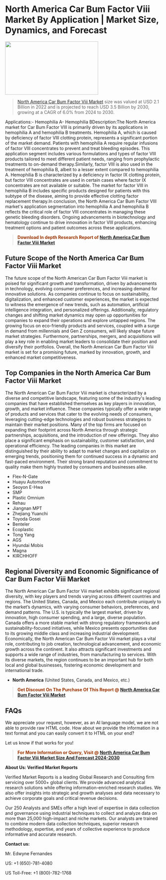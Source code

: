 <p><h1>North America Car Bum Factor Viii Market By Application | Market Size, Dynamics, and Forecast</h1><p><img class="aligncenter size-medium wp-image-105565" src="https://ffe5etoiles.com/wp-content/uploads/2025/01/MST7-300x171.png" alt="" width="300" height="171" /></p><blockquote><p><a href="https://www.verifiedmarketreports.com/download-sample/?rid=135598&utm_source=Github-NA&utm_medium=378" target="_blank">North America Car Bum Factor Viii Market</a> size was valued at USD 2.1 Billion in 2022 and is projected to reach USD 3.5 Billion by 2030, growing at a CAGR of 6.0% from 2024 to 2030.</p></blockquote>Applications:- Hemophilia A- Hemophilia BDescription:The North America market for Car Bum Factor VIII is primarily driven by its applications in hemophilia A and hemophilia B treatments. Hemophilia A, which is caused by deficiency of factor VIII clotting protein, represents a significant portion of the market demand. Patients with hemophilia A require regular infusions of factor VIII concentrates to prevent and treat bleeding episodes. This application segment includes various formulations and types of factor VIII products tailored to meet different patient needs, ranging from prophylactic treatments to on-demand therapy.Similarly, factor VIII is also used in the treatment of hemophilia B, albeit to a lesser extent compared to hemophilia A. Hemophilia B is characterized by a deficiency in factor IX clotting protein, but factor VIII concentrates are used in certain cases where factor IX concentrates are not available or suitable. The market for factor VIII in hemophilia B includes specific products designed for patients with this subtype of the disease, aiming to provide effective clotting factor replacement therapy.In conclusion, the North America Car Bum Factor VIII market's application segmentation into hemophilia A and hemophilia B reflects the critical role of factor VIII concentrates in managing these genetic bleeding disorders. Ongoing advancements in biotechnology and hematology continue to drive innovation in factor VIII products, enhancing treatment options and patient outcomes across these applications.</p><blockquote><p><span style="color: #993300;"><strong>Download In depth Research Report of <a href="https://www.verifiedmarketreports.com/download-sample/?rid=135598&utm_source=Github-NA&utm_medium=378">North America Car Bum Factor Viii Market</a></strong></span></p></blockquote><h2>Future Scope of the North America Car Bum Factor Viii Market</h2><p>The future scope of the North American Car Bum Factor Viii market is poised for significant growth and transformation, driven by advancements in technology, evolving consumer preferences, and increasing demand for innovative solutions. As companies continue to focus on sustainability, digitalization, and enhanced customer experiences, the market is expected to witness the emergence of new trends, such as automation, artificial intelligence integration, and personalized offerings. Additionally, regulatory changes and shifting market dynamics may open up opportunities for companies to expand their operations and explore untapped regions. The growing focus on eco-friendly products and services, coupled with a surge in demand from millennials and Gen Z consumers, will likely shape future market strategies. Furthermore, partnerships, mergers, and acquisitions will play a key role in enabling market leaders to consolidate their position and diversify their portfolios. Overall, the North American Car Bum Factor Viii market is set for a promising future, marked by innovation, growth, and enhanced market competitiveness.</p><h2>Top Companies in the North America Car Bum Factor Viii Market</h2><p>The North American Car Bum Factor Viii market is characterized by a diverse and competitive landscape, featuring some of the industry's leading companies that have established themselves as key players in innovation, growth, and market influence. These companies typically offer a wide range of products and services that cater to the evolving needs of consumers, leveraging cutting-edge technologies and robust business strategies to maintain their market positions. Many of the top firms are focused on expanding their footprint across North America through strategic partnerships, acquisitions, and the introduction of new offerings. They also place a significant emphasis on sustainability, customer satisfaction, and operational efficiency. The leading companies in this market are distinguished by their ability to adapt to market changes and capitalize on emerging trends, positioning them for continued success in a dynamic and fast-paced environment. Their strong brand reputation and commitment to quality make them highly trusted by consumers and businesses alike.</p><p><ul><li>Flex-N-Gate </li><li> Huayu Automotive </li><li> Seoyon E-Hwa </li><li> SMP </li><li> Plastic Omnium </li><li> Rehau </li><li> Jiangnan MPT </li><li> Zhejiang Yuanchi </li><li> Toyoda Gosei </li><li> Benteler </li><li> Ecoplastic </li><li> Tong Yang </li><li> AGS </li><li> Hyundai Mobis </li><li> Magna </li><li> KIRCHHOFF</li></ul></p><h2>Regional Diversity and Economic Significance of Car Bum Factor Viii Market</h2><p>The North American Car Bum Factor Viii market exhibits significant regional diversity, with key players and trends varying across different countries and regions. The United States, Canada, and Mexico each contribute uniquely to the market’s dynamics, with varying consumer behaviors, preferences, and demand patterns. The U.S. is typically the largest market, driven by innovation, high consumer spending, and a large, diverse population. Canada offers a more stable market with strong regulatory frameworks and sustainability-focused initiatives, while Mexico presents opportunities due to its growing middle class and increasing industrial development. Economically, the North American Car Bum Factor Viii market plays a vital role, contributing to job creation, technological advancement, and economic growth across the continent. It also attracts significant investments and supports a wide range of industries, from manufacturing to services. With its diverse markets, the region continues to be an important hub for both local and global businesses, fostering economic development and international trade.</p><ul> <li><strong>North America</strong> (United States, Canada, and Mexico, etc.)</li></ul><blockquote><p><span style="color: #993300;"><strong>Get Discount On The Purchase Of This Report @ <a href="https://www.verifiedmarketreports.com/ask-for-discount/?rid=135598&utm_source=Github-NA&utm_medium=378">North America Car Bum Factor Viii Market</a></strong></span></p></blockquote><h2>FAQs</h2><p>We appreciate your request, however, as an AI language model, we are not able to provide raw HTML code. How about we provide the information in a text format and you can easily convert it to HTML on your end?</div><div> Let us know if that works for you!</p><blockquote><p><span style="color: #993300;"><strong>For More Information or Query, Visit @ <a href="https://www.verifiedmarketreports.com/product/global-car-bum-factor-viii-market-report-2019-competitive-landscape-trends-and-opportunities/">North America Car Bum Factor Viii Market Size And Forecast 2024-2030</a></strong></span></p></blockquote><p><strong>About Us: Verified Market Reports</strong></p><p>Verified Market Reports is a leading Global Research and Consulting firm servicing over 5000+ global clients. We provide advanced analytical research solutions while offering information-enriched research studies. We also offer insights into strategic and growth analyses and data necessary to achieve corporate goals and critical revenue decisions.</p><p>Our 250 Analysts and SMEs offer a high level of expertise in data collection and governance using industrial techniques to collect and analyze data on more than 25,000 high-impact and niche markets. Our analysts are trained to combine modern data collection techniques, superior research methodology, expertise, and years of collective experience to produce informative and accurate research.</p><p><strong>Contact us:</strong></p><p>Mr. Edwyne Fernandes</p><p>US: +1 (650)-781-4080</p><p>US Toll-Free: +1 (800)-782-1768</p>
